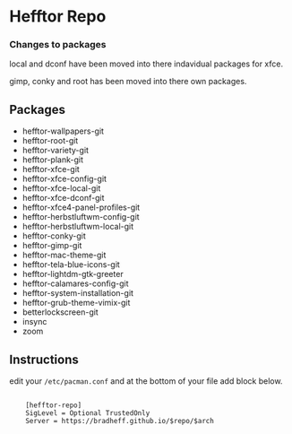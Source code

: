 # Hefftor Repo

### Changes to packages

local and dconf have been moved into there indavidual packages for xfce.

gimp, conky and root has been moved into there own packages.



Packages
------

* hefftor-wallpapers-git
* hefftor-root-git
* hefftor-variety-git
* hefftor-plank-git
* hefftor-xfce-git
* hefftor-xfce-config-git
* hefftor-xfce-local-git
* hefftor-xfce-dconf-git
* hefftor-xfce4-panel-profiles-git
* hefftor-herbstluftwm-config-git
* hefftor-herbstluftwm-local-git
* hefftor-conky-git
* hefftor-gimp-git
* hefftor-mac-theme-git
* hefftor-tela-blue-icons-git
* hefftor-lightdm-gtk-greeter
* hefftor-calamares-config-git
* hefftor-system-installation-git
* hefftor-grub-theme-vimix-git
* betterlockscreen-git
* insync
* zoom


Instructions
------

edit your `/etc/pacman.conf` and at the bottom of your file add block below.

```
	
	[hefftor-repo]
	SigLevel = Optional TrustedOnly 
	Server = https://bradheff.github.io/$repo/$arch

```